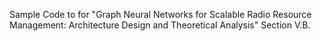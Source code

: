 Sample Code to for "Graph Neural Networks for Scalable Radio Resource Management: Architecture Design and Theoretical Analysis" Section V.B.